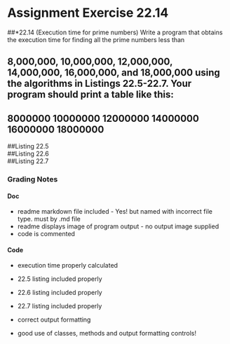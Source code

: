# Assignment Exercise 22.14


##*22.14 (Execution time for prime numbers) Write a program that obtains the execution time for finding all the prime numbers less than 
## 8,000,000, 10,000,000, 12,000,000, 14,000,000, 16,000,000, and 18,000,000 using the algorithms in Listings 22.5-22.7. Your program should print a table like this:

##                       8000000	10000000	12000000	14000000	16000000	18000000
##Listing 22.5						
##Listing 22.6						
##Listing 22.7						



### Grading Notes

#### Doc
- readme markdown file included - Yes! but named with incorrect file type. must by .md file
- readme displays image of program output - no output image supplied
- code is commented

#### Code
- execution time properly calculated
- 22.5 listing included properly
- 22.6 listing included properly
- 22.7 listing included properly
- correct output formatting 

- good use of classes, methods and output formatting controls!
